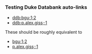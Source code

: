 ### Testing Duke Databank auto-links

 * <ddb:bgu;1;2>
 * <ddb:p.alex.giss;;1>

These should be roughly equivalent to 

 * [bgu;1;2](/ddbdp/bgu;1;2)
 * [p.alex.giss;;1](/ddbdp/p.alex.giss;;1)